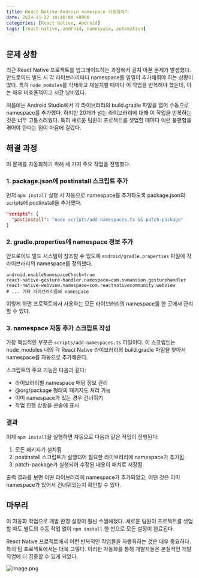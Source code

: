 ```yaml
---
title: React Native Android namespace 자동화하기
date: 2024-11-22 10:40:00 +0900
categories: [React Native, Android]
tags: [react-native, android, namespace, automation]
---
```



## 문제 상황

최근 React Native 프로젝트를 업그레이드하는 과정에서 골치 아픈 문제가 발생했다. 안드로이드 빌드 시 각 라이브러리마다 namespace를 일일이 추가해줘야 하는 상황이었다. 특히 `node_modules`를 삭제하고 재설치할 때마다 이 작업을 반복해야 했는데, 이는 매우 비효율적이고 시간 낭비였다.

처음에는 Android Studio에서 각 라이브러리의 build.gradle 파일을 열어 수동으로 namespace를 추가했다. 하지만 20개가 넘는 라이브러리에 대해 이 작업을 반복하는 것은 너무 고통스러웠다. 특히 새로운 팀원이 프로젝트를 셋업할 때마다 이런 불편함을 겪어야 한다는 점이 마음에 걸렸다.

## 해결 과정

이 문제를 자동화하기 위해 세 가지 주요 작업을 진행했다.

### 1. package.json에 postinstall 스크립트 추가

먼저 `npm install` 실행 시 자동으로 namespace를 추가하도록 package.json의 scripts에 postinstall을 추가했다.

```json
"scripts": {
  "postinstall": "node scripts/add-namespaces.ts && patch-package"
}

```

### 2. gradle.properties에 namespace 정보 추가

안드로이드 빌드 시스템이 참조할 수 있도록 `android/gradle.properties` 파일에 각 라이브러리의 namespace를 정의했다.

```
android.enableNamespaceCheck=true
react-native-gesture-handler.namespace=com.swmansion.gesturehandler
react-native-webview.namespace=com.reactnativecommunity.webview
# ... 기타 라이브러리들의 namespace

```

이렇게 하면 프로젝트에서 사용하는 모든 라이브러리의 namespace를 한 곳에서 관리할 수 있다.

### 3. namespace 자동 추가 스크립트 작성

가장 핵심적인 부분은 `scripts/add-namespaces.ts` 파일이다. 이 스크립트는 node_modules 내의 각 React Native 라이브러리의 build.gradle 파일을 찾아서 namespace를 자동으로 추가해준다.

스크립트의 주요 기능은 다음과 같다:

- 라이브러리별 namespace 매핑 정보 관리
- @org/package 형태의 패키지도 처리 가능
- 이미 namespace가 있는 경우 건너뛰기
- 작업 진행 상황을 콘솔에 표시

### 결과

이제 `npm install`을 실행하면 자동으로 다음과 같은 작업이 진행된다:

1. 모든 패키지가 설치됨
2. postinstall 스크립트가 실행되어 필요한 라이브러리에 namespace가 추가됨
3. patch-package가 실행되어 수정된 내용이 패치로 저장됨

출력 결과를 보면 어떤 라이브러리에 namespace가 추가되었고, 어떤 것은 이미 namespace가 있어서 건너뛰었는지 확인할 수 있다.

## 마무리

이 자동화 작업으로 개발 환경 설정이 훨씬 수월해졌다. 새로운 팀원이 프로젝트를 셋업할 때도 별도의 수동 작업 없이 `npm install` 한 번으로 모든 설정이 완료된다.

React Native 프로젝트에서 이런 반복적인 작업들을 자동화하는 것은 매우 중요하다. 특히 팀 프로젝트에서는 더욱 그렇다. 이러한 자동화를 통해 개발자들은 본질적인 개발 작업에 더 집중할 수 있게 되었다.

![image.png](https://prod-files-secure.s3.us-west-2.amazonaws.com/044c89f8-6b69-4369-934d-15caa8a21a57/deb01970-5a31-48f9-a19b-77b251345c1e/image.png)